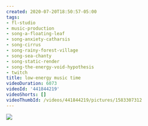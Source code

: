 ```yaml
---
created: 2020-07-20T18:50:57-05:00
tags:
- fl-studio
- music-production
- song-a-floating-leaf
- song-anxiety-catharsis
- song-cirrus
- song-rainy-forest-village
- song-sea-chanty
- song-static-render
- song-the-energy-void-hypothesis
- twitch
title: low-energy music time
videoDuration: 6073
videoId: '441844219'
videoShorts: []
videoThumbId: /videos/441844219/pictures/1583307312
---
```


![](20200720235057.jpg)
